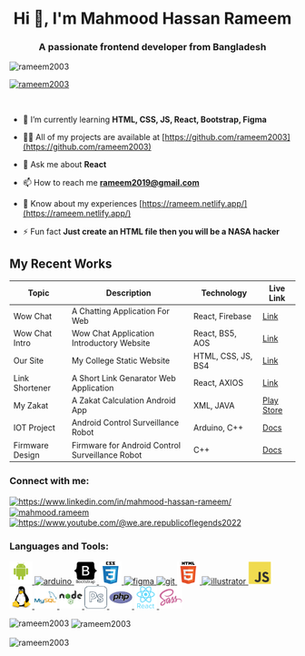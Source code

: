 <h1 align="center">Hi 👋, I'm Mahmood Hassan Rameem</h1>
<h3 align="center">A passionate frontend developer from Bangladesh</h3>

<p align="left"> <img src="https://komarev.com/ghpvc/?username=rameem2003&label=Profile%20views&color=0e75b6&style=flat" alt="rameem2003" /> </p>

<p align="left"> <a href="https://github.com/ryo-ma/github-profile-trophy"><img src="https://github-profile-trophy.vercel.app/?username=rameem2003" alt="rameem2003" /></a> </p>

<p align="left"> <a href="https://twitter.com/" target="blank"><img src="https://img.shields.io/twitter/follow/?logo=twitter&style=for-the-badge" alt="" /></a> </p>

- 🌱 I’m currently learning **HTML, CSS, JS, React, Bootstrap, Figma**

- 👨‍💻 All of my projects are available at [https://github.com/rameem2003](https://github.com/rameem2003)

- 💬 Ask me about **React**

- 📫 How to reach me **rameem2019@gmail.com**

- 📄 Know about my experiences [https://rameem.netlify.app/](https://rameem.netlify.app/)

- ⚡ Fun fact **Just create an HTML file then you will be a NASA hacker**

## My Recent Works

| Topic           | Description                                     | Technology         | Live Link                                                                 |
| --------------- | ----------------------------------------------- | ------------------ | ------------------------------------------------------------------------- |
| Wow Chat        | A Chatting Application For Web                  | React, Firebase    | [Link](https://wowchat.netlify.app/)                                      |
| Wow Chat Intro  | Wow Chat Application Introductory Website       | React, BS5, AOS    | [Link](https://getstarted-wowchat.netlify.app/)                           |
| Our Site        | My College Static Website                       | HTML, CSS, JS, BS4 | [Link](https://rameem2003.github.io/oursite/)                             |
| Link Shortener  | A Short Link Genarator Web Application          | React, AXIOS       | [Link](https://react-link-shortener.netlify.app/)                         |
| My Zakat        | A Zakat Calculation Android App                 | XML, JAVA          | [Play Store](https://play.google.com/store/apps/details?id=com.rol.zakat) |
| IOT Project     | Android Control Surveillance Robot              | Arduino, C++       | [Docs](https://github.com/rameem2003/Republic-of-Legends)                 |
| Firmware Design | Firmware for Android Control Surveillance Robot | C++                | [Docs](https://github.com/rameem2003/Republic-of-Legends)                 |

<h3 align="left">Connect with me:</h3>
<p align="left">
<a href="https://linkedin.com/in/https://www.linkedin.com/in/mahmood-hassan-rameem/" target="blank"><img align="center" src="https://raw.githubusercontent.com/rahuldkjain/github-profile-readme-generator/master/src/images/icons/Social/linked-in-alt.svg" alt="https://www.linkedin.com/in/mahmood-hassan-rameem/" height="30" width="40" /></a>
<a href="https://fb.com/mahmood.rameem" target="blank"><img align="center" src="https://raw.githubusercontent.com/rahuldkjain/github-profile-readme-generator/master/src/images/icons/Social/facebook.svg" alt="mahmood.rameem" height="30" width="40" /></a>
<a href="https://www.youtube.com/c/https://www.youtube.com/@we.are.republicoflegends2022" target="blank"><img align="center" src="https://raw.githubusercontent.com/rahuldkjain/github-profile-readme-generator/master/src/images/icons/Social/youtube.svg" alt="https://www.youtube.com/@we.are.republicoflegends2022" height="30" width="40" /></a>
</p>

<h3 align="left">Languages and Tools:</h3>
<p align="left"> <a href="https://developer.android.com" target="_blank" rel="noreferrer"> <img src="https://raw.githubusercontent.com/devicons/devicon/master/icons/android/android-original-wordmark.svg" alt="android" width="40" height="40"/> </a> <a href="https://www.arduino.cc/" target="_blank" rel="noreferrer"> <img src="https://cdn.worldvectorlogo.com/logos/arduino-1.svg" alt="arduino" width="40" height="40"/> </a> <a href="https://getbootstrap.com" target="_blank" rel="noreferrer"> <img src="https://raw.githubusercontent.com/devicons/devicon/master/icons/bootstrap/bootstrap-plain-wordmark.svg" alt="bootstrap" width="40" height="40"/> </a> <a href="https://www.w3schools.com/css/" target="_blank" rel="noreferrer"> <img src="https://raw.githubusercontent.com/devicons/devicon/master/icons/css3/css3-original-wordmark.svg" alt="css3" width="40" height="40"/> </a> <a href="https://www.figma.com/" target="_blank" rel="noreferrer"> <img src="https://www.vectorlogo.zone/logos/figma/figma-icon.svg" alt="figma" width="40" height="40"/> </a> <a href="https://git-scm.com/" target="_blank" rel="noreferrer"> <img src="https://www.vectorlogo.zone/logos/git-scm/git-scm-icon.svg" alt="git" width="40" height="40"/> </a> <a href="https://www.w3.org/html/" target="_blank" rel="noreferrer"> <img src="https://raw.githubusercontent.com/devicons/devicon/master/icons/html5/html5-original-wordmark.svg" alt="html5" width="40" height="40"/> </a> <a href="https://www.adobe.com/in/products/illustrator.html" target="_blank" rel="noreferrer"> <img src="https://www.vectorlogo.zone/logos/adobe_illustrator/adobe_illustrator-icon.svg" alt="illustrator" width="40" height="40"/> </a> <a href="https://developer.mozilla.org/en-US/docs/Web/JavaScript" target="_blank" rel="noreferrer"> <img src="https://raw.githubusercontent.com/devicons/devicon/master/icons/javascript/javascript-original.svg" alt="javascript" width="40" height="40"/> </a> <a href="https://www.linux.org/" target="_blank" rel="noreferrer"> <img src="https://raw.githubusercontent.com/devicons/devicon/master/icons/linux/linux-original.svg" alt="linux" width="40" height="40"/> </a> <a href="https://www.mysql.com/" target="_blank" rel="noreferrer"> <img src="https://raw.githubusercontent.com/devicons/devicon/master/icons/mysql/mysql-original-wordmark.svg" alt="mysql" width="40" height="40"/> </a> <a href="https://nodejs.org" target="_blank" rel="noreferrer"> <img src="https://raw.githubusercontent.com/devicons/devicon/master/icons/nodejs/nodejs-original-wordmark.svg" alt="nodejs" width="40" height="40"/> </a> <a href="https://www.photoshop.com/en" target="_blank" rel="noreferrer"> <img src="https://raw.githubusercontent.com/devicons/devicon/master/icons/photoshop/photoshop-line.svg" alt="photoshop" width="40" height="40"/> </a> <a href="https://www.php.net" target="_blank" rel="noreferrer"> <img src="https://raw.githubusercontent.com/devicons/devicon/master/icons/php/php-original.svg" alt="php" width="40" height="40"/> </a> <a href="https://reactjs.org/" target="_blank" rel="noreferrer"> <img src="https://raw.githubusercontent.com/devicons/devicon/master/icons/react/react-original-wordmark.svg" alt="react" width="40" height="40"/> </a> <a href="https://sass-lang.com" target="_blank" rel="noreferrer"> <img src="https://raw.githubusercontent.com/devicons/devicon/master/icons/sass/sass-original.svg" alt="sass" width="40" height="40"/> </a> </p>

<p><img align="left" src="https://github-readme-stats.vercel.app/api/top-langs?username=rameem2003&show_icons=true&locale=en&layout=compact" alt="rameem2003" /></p>

<p>&nbsp;<img align="center" src="https://github-readme-stats.vercel.app/api?username=rameem2003&show_icons=true&locale=en" alt="rameem2003" /></p>

<p><img align="center" src="https://github-readme-streak-stats.herokuapp.com/?user=rameem2003&" alt="rameem2003" /></p>
